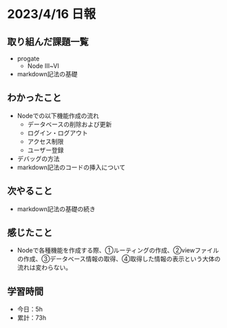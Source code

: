 # 2023/4/16 日報
## 取り組んだ課題一覧
- progate
  - Node Ⅲ~Ⅵ
- markdown記法の基礎

## わかったこと
- Nodeでの以下機能作成の流れ
  - データベースの削除および更新
  - ログイン・ログアウト
  - アクセス制限
  - ユーザー登録
- デバッグの方法
- markdown記法のコードの挿入について

## 次やること
- markdown記法の基礎の続き

## 感じたこと
- Nodeで各種機能を作成する際、①ルーティングの作成、②viewファイルの作成、③データベース情報の取得、④取得した情報の表示という大体の流れは変わらない。

## 学習時間
- 今日：5h
- 累計：73h
